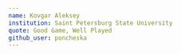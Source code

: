 ```yaml
---
name: Kovgar Aleksey
institution: Saint Petersburg State University
quote: Good Game, Well Played
github_user: poncheska
---
```

